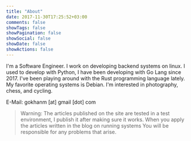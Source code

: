 ```yaml
---
title: "About"
date: 2017-11-30T17:25:52+03:00
comments: false
showTags: false
showPagination: false
showSocial: false
showDate: false
showActions: false
---
```


I'm a Software Engineer. I work on developing backend systems on linux. I used to develop with Python, I have been developing with Go Lang since 2017. I've been playing around with the Rust programming language lately.
My favorite operating systems is Debian. I'm interested in photography, chess, and cycling.

E-Mail:  gokhanm [at] gmail [dot] com

> Warning: The articles published on the site are tested in a test environment, 
> I publish it after making sure it works. 
> When you apply the articles written in the blog on running systems 
> You will be responsible for any problems that arise.

